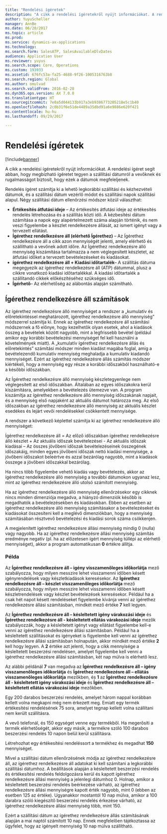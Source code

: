 ```yaml
---
title: "Rendelési ígéretek"
description: "A cikk a rendelési ígéretekről nyújt információkat. A rendelési ígéret segít abban, hogy megbízható ígéretet tegyen a szállítási dátumról a vevőknek és rugalmasságot biztosít, hogy ezek a dátumok megfeleljenek."
author: YuyuScheller
manager: AnnBe
ms.date: 06/20/2017
ms.topic: article
ms.prod: 
ms.service: dynamics-ax-applications
ms.technology: 
ms.search.form: SalesATP, SalesAvailableDlvDates
audience: Application User
ms.reviewer: yuyus
ms.search.scope: Core, Operations
ms.custom: 193933
ms.assetid: 676fc53a-fa25-4688-9f26-1005316763b8
ms.search.region: Global
ms.author: omulvad
ms.search.validFrom: 2016-02-28
ms.dyn365.ops.version: AX 7.0.0
ms.translationtype: HT
ms.sourcegitcommit: 7e0a5d044133b917a3eb9386773205218e5c1b40
ms.openlocfilehash: 2c0b31f6e51de4489a35dbd91a6e9886e620f421
ms.contentlocale: hu-hu
ms.lasthandoff: 09/29/2017

---
```


# <a name="order-promising"></a>Rendelési ígéretek

[!include[banner](../includes/banner.md)]


A cikk a rendelési ígéretekről nyújt információkat. A rendelési ígéret segít abban, hogy megbízható ígéretet tegyen a szállítási dátumról a vevőknek és rugalmasságot biztosít, hogy ezek a dátumok megfeleljenek.

Rendelés ígéret számítja ki a lehető legkorábbi szállítási és kézhezvételi dátumok, és a szállítási dátum vezérlő módot és szállítási napok szállítási alapul. Négy szállítási dátum ellenőrzési módszer közül választhat:

-   **Értékesítés átfutási ideje** – Az értékesítés átfutási ideje az értékesítés rendelés létrehozása és a szállítás közti idő. A kézbesítési dátum számítása a napok egy alapértelmezett száma alapján történik, és nem veszi figyelembe a készlet rendelkezésre állását, az ismert igényt vagy a tervezett ellátást.
-   **Ígérethez rendelkezésre áll (elérhető Ígérethez)** – Az Ígérethez rendelkezésre áll a cikk azon mennyiségét jelenti, amely elérhető és szállítható a vevőnek adott időre. Az Ígérethez rendelkezésre álló mennyiség kiszámítása tartalmazza a nem véglegesített készletet, az átfutási időket a tervezett bevételezéseket és kiadásokat.
-   **ígérethez rendelkezésre áll + Kiadási időtartalék**– A szállítás dátuma megegyezik az ígérethez rendelkezésre áll (ATP) dátummal, plusz a cikkre vonatkozó kiadási időtartalékkal. A kiadási időtartalék a szállítandó cikkek előkészítéséhez szükséges idő.
-   **Ígérhető**– Az elérhetőség az alábontás alapján számítható.

## <a name="atp-calculations"></a>Ígérethez rendelkezésre áll számítások
Az ígérethez rendelkezésre álló mennyiséget a rendszer a „kumulatív és előretekintéssel meghatározott, ígérethez rendelkezésre álló mennyiség” módszerrel számítja ki. Ennek az ígérethez rendelkezésre áll számítási módszernek a fő előnye, hogy kezelhetők olyan esetek, ahol a kiadások összeg a bevételek között nagyobb, mint a legfrissebb bevétel (például amikor egy korábbi bevételezési mennyiséget fel kell használni a követelmények miatt). A „kumulatív ígérethez rendelkezésre állás és előretekintés” számítási módszer minden kiadást magába foglal, amíg a bevételezendő kumulatív mennyiség meghaladja a kumulatív kiadandó mennyiséget. Ezért az ígérethez rendelkezésre állás számítás módszer kiértékeli, hogy a mennyiség egy része a korábbi időszakból használható-e a későbbi időszakban.  

Az Ígérethez rendelkezésre álló mennyiség készletegyenlege nem véglegesített az első időszakban. Általában az egyes időszakokra kerül kiszámításra, amelyekben a bevételezés ütemezve van. A program kiszámítja az ígérethez rendelkezésre álló mennyiség időszakának napjait, és a mennyiség első napjaként az aktuális dátumot határozza meg. Az első időszakban az ígérethez rendelkezésre álló mennyiség az aktuális készlet esedékes és lejárt vevői rendelésekkel csökkentett mennyisége.  

A rendszer a következő képlettel számítja ki az ígérethez rendelkezésre álló mennyiséget:  

Ígérethez rendelkezésre áll = Az előző időszakban ígérethez rendelkezésre álló készlet + Az aktuális időszak bevételezései - Az aktuális időszak kiadásai – Az összes jövőbeni időszak bevételezéseinek összegének időszakáig, minden egyes jövőbeni időszak nettó kiadási mennyisége, a jövőbeni időszakot beleértve és azzal bezárólag nagyobb, mint a kiadások összege a jövőbeni időszakkal bezárólag.  

Ha nincs több figyelembe vehető kiadás vagy bevételezés, akkor az ígérethez rendelkezésre álló mennyiség a további dátumokon ugyanaz lesz, mint az ígérethez rendelkezésre álló utolsó számított mennyiség.  

Ha az ígérethez rendelkezésre álló mennyiség ellenőrzésekor egy cikknek nincs minden dimenziója megadva, a hiányzó dimenziók később is megadhatók a bevételezésekben és kiadásokban. Ebben az esetben az ígérethez rendelkezésre álló mennyiség számításakor a bevételezéseket és kiadásokat összesíteni kell a meglévő dimenziókban, hogy a mennyiség számításában résztvevő bevételezési és kiadási sorok száma csökkenjen.  

A megjelenített ígérethez rendelkezésre állási mennyiség mindig 0 (nulla) vagy nagyobb. Ha az ígérethez rendelkezésre állási mennyiség számítás eredménye negatív (pl. ha az előzetesen ígért mennyiség túllépi az elérhető mennyiséget), akkor a program automatikusan **0** értékre állítja.

### <a name="example"></a>Példa

Az **Ígérethez rendelkezésre áll – igény visszamenőleges időkorlátja** mező szabályozza, hogy milyen messzire lehet visszamenni időben késett igényrendelések vagy készletkiadások keresésekor. Az **Ígérethez rendelkezésre áll – készlet visszamenőleges időkorlátja** mező szabályozza, hogy milyen messzire lehet visszamenni időben késett készletrendelések vagy készlet bevételezések keresésekor. Például ha a csak hét napot késett rendeléseket figyelembe kívánja venni az ígérethez rendelkezésre állási számításban, mindkét mező értéke **7** kell legyen.  

Az **Ígérethez rendelkezésre áll – késleltetett igény várakozási ideje** és **Ígérethez rendelkezésre áll - késleltetett ellátás várakozási ideje** mezők szabályozzák, hogy a késleltetett igényt vagy ellátást figyelembe kell-e venni az ígérethez rendelkezésre állási számításban. Például ha a késleltetett szállításokat és igényeket is figyelembe kell venni az ígérethez rendelkezésre állási számításban holnapután, akkor mindkét mező értéke **2** kell hogy legyen. A **2** értéke azt jelenti, hogy a cikk mennyisége a késleltetett beszerzési rendelésen, amelyet figyelembe kell venni a ígérethez rendelkezésre állási számításban, két nap múlva is elérhető lesz.  

Az alábbi példánál **7** van megadva az **Ígérethez rendelkezésre áll – igény visszamenőleges időkorlátja** és **Ígérethez rendelkezésre áll – ellátás visszamenőleges időkorlátja** mezőkben, és **1** az **Ígérethez rendelkezésre áll - késleltetett igény várakozási ideje** és **Ígérethez rendelkezésre áll – késleltetett ellátás várakozási ideje** mezőkben.  

Egy 200 darabos beszerzési rendelés, amelyet három nappal korábban kellett volna megkapni még nem érkezett meg. Emiatt egy termék értékesítési rendelésének 75 sora, amelyet tegnap kellett volna szállítani nem került szállításra.  

A vevő telefonál, és 150 egységet venne egy termékből. Ha megerősíti a termék elérhetőségét, akkor egy másik, a termékre szóló 100 darabos beszerzési rendelés 10 napon belül kerül szállításra.  

Létrehozhat egy értékesítési rendeléssort a termékhez és megadhat **150** mennyiséget.  

Mivel a szállítási dátum ellenőrzésének módja az ígérethez rendelkezésre áll, az ígérethez rendelkezésre áll adatokat ki kell számítani a legkorábbi szállítási dátumhoz. A beállítások alapján a késleltetett beszerzési rendelés és értékesítési rendelés feldolgozásra kerül és kapott ígérethez rendelkezésre állási mennyiség a jelenlegi dátumhoz 0. Holnap, amikor a késleltetett beszerzési rendelés beérkezése várható, az ígérethez rendelkezésre állási mennyiségre kapott érték nagyobb, mint 0 (ebben az esetben 125 az értéke). Ugyanakkor mostantól 10 nap múlva, amikor a 100 darabra szóló kiegészítő beszerzési rendelés érkezése várható, az ígérethez rendelkezésre állási mennyiség több, mint 150.  

Ezért a szállítási dátum az ígérethez rendelkezésre állás számításának alapján a mai naptól számított 10 nap. Ennek megfelelően tájékoztassa az ügyfelet, hogy az igényelt mennyiség 10 nap múlva szállítható.




